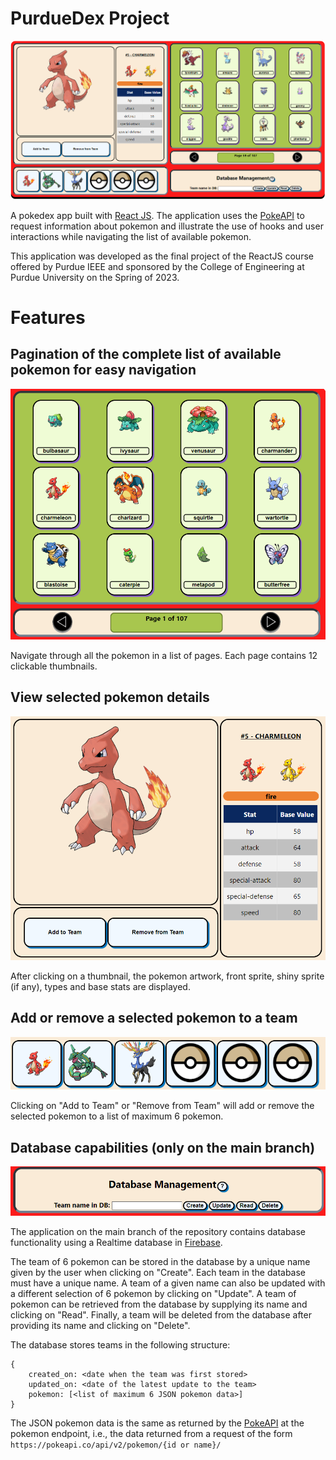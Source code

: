 # PurdueDex Project

<img src='./doc_imgs/pokedex.png' margin="auto">

A pokedex app built with [React JS](https://reactjs.org). The application uses the [PokeAPI](https://pokeapi.co) to request information about pokemon and illustrate the use of hooks and user interactions while navigating the list of available pokemon.

This application was developed as the final project of the ReactJS course offered by Purdue IEEE and sponsored by the College of Engineering at Purdue University on the Spring of 2023.

# Features

## Pagination of the complete list of available pokemon for easy navigation

<img src='./doc_imgs/pages.png' margin="auto">

Navigate through all the pokemon in a list of pages. Each page contains 12 clickable thumbnails.

## View selected pokemon details

<img src='./doc_imgs/viewer.png' margin="auto">

After clicking on a thumbnail, the pokemon artwork, front sprite, shiny sprite (if any), types and base stats are displayed.

## Add or remove a selected pokemon to a team 

<img src='./doc_imgs/team.png' margin="auto">

Clicking on "Add to Team" or "Remove from Team" will add or remove the selected pokemon to a list of maximum 6 pokemon.

## Database capabilities (only on the main branch)

<img src='./doc_imgs/database.png' margin="auto">

The application on the main branch of the repository contains database functionality using a Realtime database in [Firebase](https://firebase.com/).

The team of 6 pokemon can be stored in the database by a unique name given by the user when clicking on "Create". Each team in the database must have a unique name. A team of a given name can also be updated with a different selection of 6 pokemon by clicking on "Update". A team of pokemon can be retrieved from the database by supplying its name and clicking on "Read". Finally, a team will be deleted from the database after providing its name and clicking on "Delete".

The database stores teams in the following structure:

```
{
    created_on: <date when the team was first stored>
    updated_on: <date of the latest update to the team>
    pokemon: [<list of maximum 6 JSON pokemon data>]
}
```

The JSON pokemon data is the same as returned by the [PokeAPI](https://pokeapi.co) at the pokemon endpoint, i.e., the data returned from a request of the form `https://pokeapi.co/api/v2/pokemon/{id or name}/`
